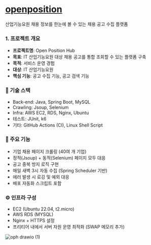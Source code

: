 # [openposition](https://www.openposition.site/)
산업기능요원 채용 정보를 한눈에 볼 수 있는 채용 공고 수집 플랫폼

### 1. 프로젝트 개요
- **프로젝트명**: Open Position Hub
- **목표**: IT 산업기능요원 대상 채용 공고를 통합 조회할 수 있는 플랫폼 구축
- **목적**: 서비스 운영 경험
- **대상**: IT 산업기능요원
- **핵심 기능**: 공고 수집 기능, 공고 검색 기능

### 🔧 기술 스택

- Back-end: Java, Spring Boot, MySQL
- Crawling: Jsoup, Selenium
- Infra: AWS EC2, RDS, Nginx, Ubuntu
- 테스트: JUnit, k6
- 기타: GitHub Actions (CI), Linux Shell Script

### 🎯 주요 기능

- 기업 채용 페이지 크롤링 (40여 개 기업)
- 정적(Jsoup) + 동적(Selenium) 페이지 모두 대응
- 공고 중복 방지 로직 구현
- 매일 새벽 3시 자동 수집 (Spring Scheduler 기반)
- 에러 발생 시 로깅 및 예외 대응
- 배포 자동화 스크립트 포함

### ⚙️ 인프라 구성

- EC2 (Ubuntu 22.04, t2.micro)
- AWS RDS (MYSQL)
- Nginx + HTTPS 설정
- 프리티어 내에서 서버 자원 운영 최적화 (SWAP 메모리 추가)

![oph drawio (1)](https://github.com/user-attachments/assets/d2a2ab5d-2fff-443f-a2e5-2959d79f31d2)
